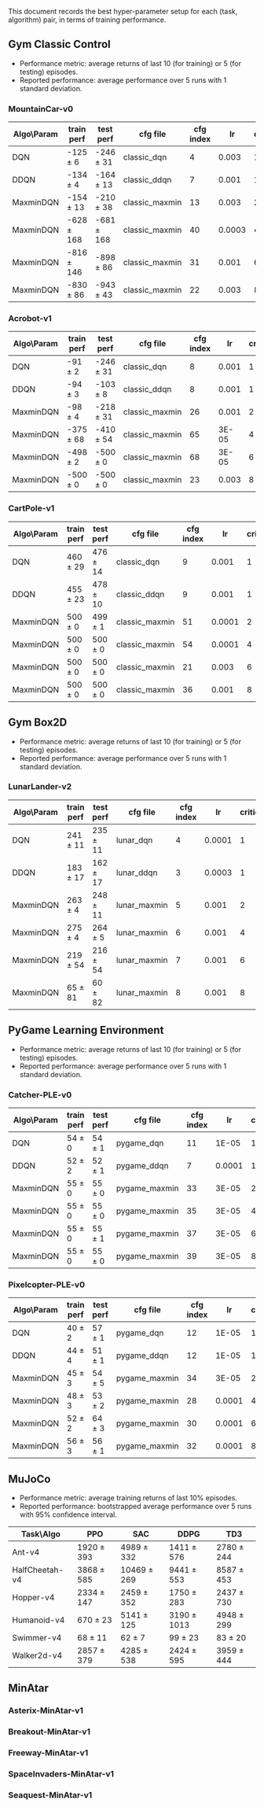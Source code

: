 This document records the best hyper-parameter setup for each (task, algorithm) pair, in terms of training performance.

## Gym Classic Control

- Performance metric: average returns of last 10 (for training) or 5 (for testing) episodes.
- Reported performance: average performance over 5 runs with 1 standard deviation.

### MountainCar-v0

| Algo\Param |  train perf  |   test perf   |   cfg file     | cfg index |   lr   | critic_num |
| ---------- | ------------ | ------------- | -------------- | --------- | ------ | ---------- |
|    DQN     | -125 $\pm$ 6 | -246 $\pm$ 31 | classic_dqn    |     4     | 0.003  |     1      |
|    DDQN    | -134 $\pm$ 4 | -164 $\pm$ 13 | classic_ddqn   |     7     | 0.001  |     1      |
|  MaxminDQN | -154 $\pm$ 13| -210 $\pm$ 38 | classic_maxmin |     13    | 0.003  |     2      |
|  MaxminDQN |-628 $\pm$ 168| -681 $\pm$ 168| classic_maxmin |     40    | 0.0003 |     4      |
|  MaxminDQN |-816 $\pm$ 146| -898 $\pm$ 86 | classic_maxmin |     31    | 0.001  |     6      |
|  MaxminDQN |-830 $\pm$ 86 | -943 $\pm$ 43 | classic_maxmin |     22    | 0.003  |     8      |


### Acrobot-v1

| Algo\Param |  train perf  |   test perf   |   cfg file     | cfg index |   lr   | critic_num |
| ---------- | ------------ | ------------- | -------------- | --------- | ------ | ---------- |
|    DQN     | -91 $\pm$ 2  | -246 $\pm$ 31 | classic_dqn    |     8     |  0.001 |     1      |
|    DDQN    | -94 $\pm$ 3  | -103 $\pm$ 8  | classic_ddqn   |     8     |  0.001 |     1      |
|  MaxminDQN | -98 $\pm$ 4  | -218 $\pm$ 31 | classic_maxmin |     26    |  0.001 |     2      |
|  MaxminDQN | -375 $\pm$ 68| -410 $\pm$ 54 | classic_maxmin |     65    |  3E-05 |     4      |
|  MaxminDQN | -498 $\pm$ 2 | -500 $\pm$ 0  | classic_maxmin |     68    |  3E-05 |     6      |
|  MaxminDQN | -500 $\pm$ 0 | -500 $\pm$ 0  | classic_maxmin |     23    |  0.003 |     8      |


### CartPole-v1

| Algo\Param |  train perf  |   test perf   |   cfg file     | cfg index |   lr   | critic_num |
| ---------- | ------------ | ------------- | -------------- | --------- | ------ | ---------- |
|    DQN     | 460 $\pm$ 29 | 476 $\pm$ 14  | classic_dqn    |     9     | 0.001  |     1      |
|    DDQN    | 455 $\pm$ 23 | 478 $\pm$ 10  | classic_ddqn   |     9     | 0.001  |     1      |
|  MaxminDQN | 500 $\pm$ 0  | 499 $\pm$ 1   | classic_maxmin |     51    | 0.0001 |     2      |
|  MaxminDQN | 500 $\pm$ 0  | 500 $\pm$ 0   | classic_maxmin |     54    | 0.0001 |     4      |
|  MaxminDQN | 500 $\pm$ 0  | 500 $\pm$ 0   | classic_maxmin |     21    | 0.003  |     6      |
|  MaxminDQN | 500 $\pm$ 0  | 500 $\pm$ 0   | classic_maxmin |     36    | 0.001  |     8      |



## Gym Box2D

- Performance metric: average returns of last 10 (for training) or 5 (for testing) episodes.
- Reported performance: average performance over 5 runs with 1 standard deviation.

### LunarLander-v2

| Algo\Param |  train perf  |   test perf   |  cfg file    | cfg index |   lr   | critic_num |
| ---------- | ------------ | ------------- | ------------ | --------- | ------ | ---------- |
|    DQN     | 241 $\pm$ 11 | 235 $\pm$ 11  | lunar_dqn    |     4     | 0.0001 |     1      |
|    DDQN    | 183 $\pm$ 17 | 162 $\pm$ 17  | lunar_ddqn   |     3     | 0.0003 |     1      |
|  MaxminDQN | 263 $\pm$ 4  | 248 $\pm$ 11  | lunar_maxmin |     5     | 0.001  |     2      |
|  MaxminDQN | 275 $\pm$ 4  | 264 $\pm$ 5   | lunar_maxmin |     6     | 0.001  |     4      |
|  MaxminDQN | 219 $\pm$ 54 | 216 $\pm$ 54  | lunar_maxmin |     7     | 0.001  |     6      |
|  MaxminDQN |  65 $\pm$ 81 |  60 $\pm$ 82  | lunar_maxmin |     8     | 0.001  |     8      |



## PyGame Learning Environment

- Performance metric: average returns of last 10 (for training) or 5 (for testing) episodes.
- Reported performance: average performance over 5 runs with 1 standard deviation.

### Catcher-PLE-v0

| Algo\Param |  train perf  |  test perf  |    cfg file   | cfg index |   lr   | critic_num |
| ---------- | ------------ | ----------- | ------------- | --------- | ------ | ---------- |
|    DQN     |  54 $\pm$ 0  | 54 $\pm$ 1  | pygame_dqn    |    11     |  1E-05 |     1      |
|    DDQN    |  52 $\pm$ 2  | 52 $\pm$ 1  | pygame_ddqn   |     7     | 0.0001 |     1      |
|  MaxminDQN |  55 $\pm$ 0  | 55 $\pm$ 0  | pygame_maxmin |    33     |  3E-05 |     2      |
|  MaxminDQN |  55 $\pm$ 0  | 55 $\pm$ 0  | pygame_maxmin |    35     |  3E-05 |     4      |
|  MaxminDQN |  55 $\pm$ 0  | 55 $\pm$ 1  | pygame_maxmin |    37     |  3E-05 |     6      |
|  MaxminDQN |  55 $\pm$ 0  | 55 $\pm$ 0  | pygame_maxmin |    39     |  3E-05 |     8      |


### Pixelcopter-PLE-v0

| Algo\Param |  train perf  |  test perf  |   cfg file    | cfg index |   lr   | critic_num |
| ---------- | ------------ | ----------- | ------------- | --------- | ------ | ---------- |
|    DQN     |  40 $\pm$ 2  | 57 $\pm$ 1  | pygame_dqn    |    12     |  1E-05 |     1      |
|    DDQN    |  44 $\pm$ 4  | 51 $\pm$ 1  | pygame_ddqn   |    12     |  1E-05 |     1      |
|  MaxminDQN |  45 $\pm$ 3  | 54 $\pm$ 5  | pygame_maxmin |    34     |  3E-05 |     2      |
|  MaxminDQN |  48 $\pm$ 3  | 53 $\pm$ 2  | pygame_maxmin |    28     | 0.0001 |     4      |
|  MaxminDQN |  52 $\pm$ 2  | 64 $\pm$ 3  | pygame_maxmin |    30     | 0.0001 |     6      |
|  MaxminDQN |  56 $\pm$ 3  | 56 $\pm$ 1  | pygame_maxmin |    32     | 0.0001 |     8      |


## MuJoCo

- Performance metric: average training returns of last 10% episodes.
- Reported performance: bootstrapped average performance over 5 runs with 95% confidence interval.

|   Task\Algo    |       PPO      |       SAC       |       DDPG      |       TD3      |
| -------------- | -------------- | --------------- | --------------- | -------------- |
| Ant-v4         | 1920 $\pm$ 393 |  4989 $\pm$ 332 | 1411 $\pm$ 576  | 2780 $\pm$ 244 |
| HalfCheetah-v4 | 3868 $\pm$ 585 | 10469 $\pm$ 269 | 9441 $\pm$ 553  | 8587 $\pm$ 453 |
| Hopper-v4      | 2334 $\pm$ 147 |  2459 $\pm$ 352 | 1750 $\pm$ 283  | 2437 $\pm$ 730 |
| Humanoid-v4    |  670 $\pm$ 23  |  5141 $\pm$ 125 | 3190 $\pm$ 1013 | 4948 $\pm$ 299 |
| Swimmer-v4     |   68 $\pm$ 11  |    62 $\pm$ 7   |   99 $\pm$ 23   |   83 $\pm$ 20  |
| Walker2d-v4    | 2857 $\pm$ 379 |  4285 $\pm$ 538 | 2424 $\pm$ 595  | 3959 $\pm$ 444 |


## MinAtar

### Asterix-MinAtar-v1


### Breakout-MinAtar-v1


### Freeway-MinAtar-v1


### SpaceInvaders-MinAtar-v1


### Seaquest-MinAtar-v1